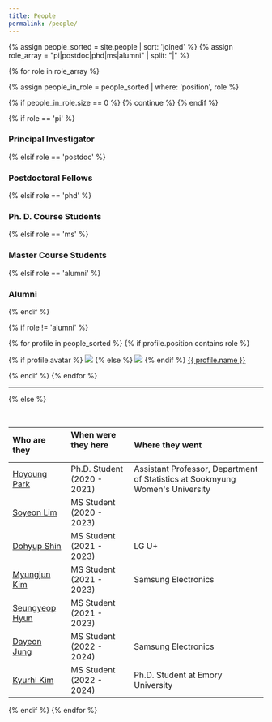 ```yaml
---
title: People
permalink: /people/
---
```


{% assign people_sorted = site.people | sort: 'joined' %}
{% assign role_array = "pi|postdoc|phd|ms|alumni" | split: "|" %}

{% for role in role_array %}

{% assign people_in_role = people_sorted | where: 'position', role %}

<!-- Skip section if there's nobody -->
{% if people_in_role.size == 0 %}
  {% continue %}
{% endif %}

<div class="pos_header">
{% if role == 'pi' %}
<h3>Principal Investigator</h3>
{% elsif role == 'postdoc' %}
<h3>Postdoctoral Fellows</h3>
{% elsif role == 'phd' %}
<h3>Ph. D. Course Students</h3>
{% elsif role == 'ms' %}
<h3>Master Course Students</h3>
{% elsif role == 'alumni' %}
<h3>Alumni</h3>
{% endif %}
</div>

{% if role != 'alumni' %}
<div class="content list people">
  {% for profile in people_sorted %}
    {% if profile.position contains role %}
      <div class="list-item-people">
        <p class="list-post-title">
          {% if profile.avatar %}
            <a href="{{ site.baseurl }}{{ profile.url }}"><img class="profile-thumbnail" src="{{site.baseurl}}/images/people/{{profile.avatar}}"></a>
          {% else %}
            <a href="{{ site.baseurl }}{{ profile.url }}"><img class="profile-thumbnail" src="http://evansheline.com/wp-content/uploads/2011/02/facebook-Storm-Trooper.jpg"></a>
          {% endif %}
          <a class="name" href="{{ site.baseurl }}{{ profile.url }}">{{ profile.name }}</a>
        </p>
      </div>    
    {% endif %}
  {% endfor %}
</div>
<hr>

{% else %}

<br>

| Who are they &nbsp;&nbsp;&nbsp;&nbsp; | When were they here &nbsp;&nbsp;&nbsp;&nbsp;&nbsp;&nbsp;&nbsp;&nbsp;&nbsp;&nbsp; | Where they went |
| :------------- |:-------------| :-----------|
| [Hoyoung Park](http://hdmtlab.github.io/people/hoyoung_park/index.html) | Ph.D. Student (2020 - 2021) | Assistant Professor, Department of Statistics at Sookmyung Women's University |
| [Soyeon Lim](http://hdmtlab.github.io/people/soyeon_lim/index.html) | MS Student (2020 - 2023) | |
| [Dohyup Shin](http://hdmtlab.github.io/people/dohyup_shin/index.html) | MS Student (2021 - 2023) | LG U+ |
| [Myungjun Kim](http://hdmtlab.github.io/people/myungjun_kim/index.html) | MS Student (2021 - 2023) | Samsung Electronics |
| [Seungyeop Hyun](https://hdmtlab.github.io/people/seungyeop_hyun/index.html) | MS Student (2021 - 2023) |  |
| [Dayeon Jung](https://hdmtlab.github.io/people/dayeon_jung/index.html) | MS Student (2022 - 2024) | Samsung Electronics |
| [Kyurhi Kim](https://hdmtlab.github.io/people/kyurhi_kim/index.html) | MS Student (2022 - 2024) | Ph.D. Student at Emory University |
{% endif %}
{% endfor %}